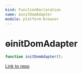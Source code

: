 ```yaml
---
kind: FunctionDeclaration
name: ɵinitDomAdapter
module: platform-browser
---
```


# ɵinitDomAdapter

```ts
function initDomAdapter();
```

[Link to repo](https://github.com/timdeschryver/angular/blob/master/packages/platform-browser/src/browser.ts#L24-L27)
